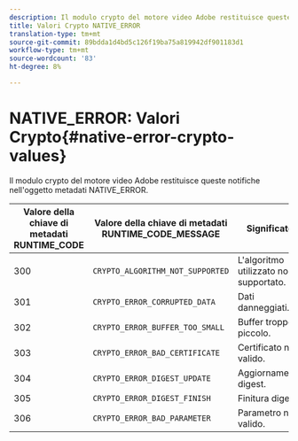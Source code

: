 ```yaml
---
description: Il modulo crypto del motore video Adobe restituisce queste notifiche nell'oggetto metadati NATIVE_ERROR.
title: Valori Crypto NATIVE_ERROR
translation-type: tm+mt
source-git-commit: 89bdda1d4bd5c126f19ba75a819942df901183d1
workflow-type: tm+mt
source-wordcount: '83'
ht-degree: 8%

---
```



# NATIVE_ERROR: Valori Crypto{#native-error-crypto-values}

Il modulo crypto del motore video Adobe restituisce queste notifiche nell&#39;oggetto metadati NATIVE_ERROR.

| Valore della chiave di metadati RUNTIME_CODE | Valore della chiave di metadati RUNTIME_CODE_MESSAGE | Significato |
|---|---|---|
| 300 | `CRYPTO_ALGORITHM_NOT_SUPPORTED` | L&#39;algoritmo utilizzato non è supportato. |
| 301 | `CRYPTO_ERROR_CORRUPTED_DATA` | Dati danneggiati. |
| 302 | `CRYPTO_ERROR_BUFFER_TOO_SMALL` | Buffer troppo piccolo. |
| 303 | `CRYPTO_ERROR_BAD_CERTIFICATE` | Certificato non valido. |
| 304 | `CRYPTO_ERROR_DIGEST_UPDATE` | Aggiornamento digest. |
| 305 | `CRYPTO_ERROR_DIGEST_FINISH` | Finitura digest. |
| 306 | `CRYPTO_ERROR_BAD_PARAMETER` | Parametro non valido. |


